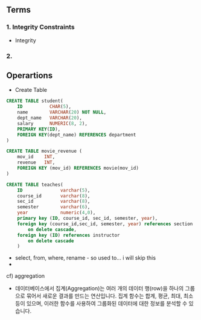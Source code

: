 Terms
-----
### 1. Integrity Constraints
- Integrity


### 2.

Operartions
-----------
- Create Table
```sql
CREATE TABLE student(
    ID          CHAR(5),
    name        VARCHAR(20) NOT NULL,
    dept_name   VARCHAR(20),
    salary      NUMERIC(8, 2),
    PRIMARY KEY(ID),
    FOREIGN KEY(dept_name) REFERENCES department
)

CREATE TABLE movie_revenue (
    mov_id    INT,
    revenue   INT,
    FOREIGN KEY (mov_id) REFERENCES movie(mov_id)
)

CREATE TABLE teaches(
    ID	    		varchar(5), 
	course_id		varchar(8),
	sec_id			varchar(8), 
	semester		varchar(6),
	year			numeric(4,0),
	primary key (ID, course_id, sec_id, semester, year),
	foreign key (course_id,sec_id, semester, year) references section
		on delete cascade,
	foreign key (ID) references instructor
	    on delete cascade
	)
```
- select, from, where, rename - so used to... i will skip this
- 

cf) aggregation
- 데이터베이스에서 집계(Aggregation)는 여러 개의 데이터 행(row)을 하나의 그룹으로 묶어서 새로운 결과를 만드는 연산입니다. 집계 함수는 합계, 평균, 최대, 최소 등이 있으며, 이러한 함수를 사용하여 그룹화된 데이터에 대한 정보를 분석할 수 있습니다.